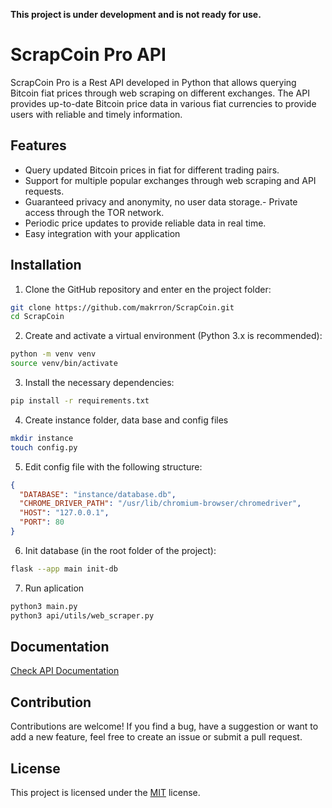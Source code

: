 **This project is under development and is not ready for use.**


# ScrapCoin Pro API
ScrapCoin Pro is a Rest API developed in Python that allows querying Bitcoin fiat prices through web scraping on different exchanges. The API provides up-to-date Bitcoin price data in various fiat currencies to provide users with reliable and timely information.

## Features

- Query updated Bitcoin prices in fiat for different trading pairs.
- Support for multiple popular exchanges through web scraping and API requests.
- Guaranteed privacy and anonymity, no user data storage.- Private access through the TOR network.
- Periodic price updates to provide reliable data in real time.
- Easy integration with your application


## Installation
1. Clone the GitHub repository and enter en the project folder:

```bash
git clone https://github.com/makrron/ScrapCoin.git
cd ScrapCoin
```

2. Create and activate a virtual environment (Python 3.x is recommended):

```bash
python -m venv venv
source venv/bin/activate
```

3. Install the necessary dependencies:
```bash
pip install -r requirements.txt
```

4. Create instance folder, data base and config files
```bash
mkdir instance
touch config.py
```
5. Edit config file with the following structure:
```json
{
  "DATABASE": "instance/database.db",
  "CHROME_DRIVER_PATH": "/usr/lib/chromium-browser/chromedriver",
  "HOST": "127.0.0.1",
  "PORT": 80
}
```

6. Init database (in the root folder of the project):
```bash
flask --app main init-db
```

7. Run aplication
```bash
python3 main.py
python3 api/utils/web_scraper.py
```


## Documentation
[Check API Documentation](https://scrapcoinpro.gitbook.io/scrapcoin/)

## Contribution
Contributions are welcome! If you find a bug, have a suggestion or want to add a new feature, feel free to create an issue or submit a pull request.

## License
This project is licensed under the [MIT](https://choosealicense.com/licenses/mit/) license.
